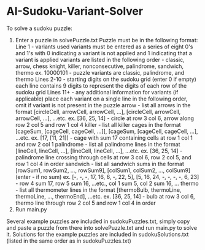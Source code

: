 # AI-Sudoku-Variant-Solver

To solve a sudoku puzzle:
1. Enter a puzzle in solvePuzzle.txt
      Puzzle must be in the following format:
      Line 1 - variants used
               variants must be entered as a series of eight 0's and 1's with 0 indicating a variant is not applied and 1 indicating that a variant is applied
               variants are listed in the following order - classic, arrow, chess knight, killer, nonconsecutive, palindrome, sandwich, thermo
                   ex. 10000101 - puzzle variants are classic, palindrome, and thermo
      Lines 2-10 - starting digits on the sudoku grid (enter 0 if empty)
                   each line contains 9 digits to represent the digits of each row of the sudoku grid
      Lines 11+ - any additional information for variants (if applicable)
                  place each variant on a single line in the following order, omit if variant is not present in the puzzle
                       arrow - list all arrows in the format [circleCell, arrowCell, arrowCell, ...], [circleCell, arrowCell, arrowCell, ...], ...etc.
                               ex. [36, 25, 14] - circle at row 3 col 6, arrow along row 2 col 5 and row 1 col 4
                       killer - list all killer cages in the format [cageSum, [cageCell, cageCell, ...]], [cageSum, [cageCell, cageCell, ...], ...etc.
                                ex. [17, [11, 21]] - cage with sum 17 containing cells at row 1 col 1 and row 2 col 1
                       palindrome - list all palindrome lines in the format [lineCell, lineCell, ...], [lineCell, lineCell, ...], ...etc.
                                    ex. [36, 25, 14] - palindrome line crossing through cells at row 3 col 6, row 2 col 5, and row 1 col 4 in order
                       sandwich - list all sandwich sums in the format [rowSum1, rowSum2, ..., rowSum9], [colSum1, colSum2, ..., colSum9] (enter - if no sum)
                                  ex. [-, -, -, 17, 16, 6, -, 22, 5], [5, 16, 24, -, -, -, -, 6, 23] - row 4 sum 17, row 5 sum 16, ...etc., col 1 sum 5, col 2 sum 16, ...
                       thermo - list all thermometer lines in the format [thermoBulb, thermoLine, thermoLine, ..., thermoEnd], ...etc.
                                ex. [36, 25, 14] - bulb at row 3 col 6, thermo line through row 2 col 5 and row 1 col 4 in order
2. Run main.py

Several example puzzles are included in sudokuPuzzles.txt, simply copy and paste a puzzle from there into solvePuzzle.txt and run main.py to solve it. Solutions for the example puzzles are included in sudokuSolutions.txt (listed in the same order as in sudokuPuzzles.txt)  
